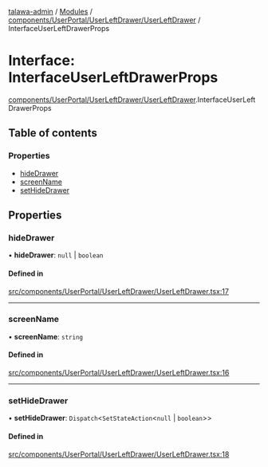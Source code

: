 [talawa-admin](../README.md) / [Modules](../modules.md) / [components/UserPortal/UserLeftDrawer/UserLeftDrawer](../modules/components_UserPortal_UserLeftDrawer_UserLeftDrawer.md) / InterfaceUserLeftDrawerProps

# Interface: InterfaceUserLeftDrawerProps

[components/UserPortal/UserLeftDrawer/UserLeftDrawer](../modules/components_UserPortal_UserLeftDrawer_UserLeftDrawer.md).InterfaceUserLeftDrawerProps

## Table of contents

### Properties

- [hideDrawer](components_UserPortal_UserLeftDrawer_UserLeftDrawer.InterfaceUserLeftDrawerProps.md#hidedrawer)
- [screenName](components_UserPortal_UserLeftDrawer_UserLeftDrawer.InterfaceUserLeftDrawerProps.md#screenname)
- [setHideDrawer](components_UserPortal_UserLeftDrawer_UserLeftDrawer.InterfaceUserLeftDrawerProps.md#sethidedrawer)

## Properties

### hideDrawer

• **hideDrawer**: ``null`` \| `boolean`

#### Defined in

[src/components/UserPortal/UserLeftDrawer/UserLeftDrawer.tsx:17](https://github.com/pateldivyesh1323/talawa-admin/blob/477e50c/src/components/UserPortal/UserLeftDrawer/UserLeftDrawer.tsx#L17)

___

### screenName

• **screenName**: `string`

#### Defined in

[src/components/UserPortal/UserLeftDrawer/UserLeftDrawer.tsx:16](https://github.com/pateldivyesh1323/talawa-admin/blob/477e50c/src/components/UserPortal/UserLeftDrawer/UserLeftDrawer.tsx#L16)

___

### setHideDrawer

• **setHideDrawer**: `Dispatch`\<`SetStateAction`\<``null`` \| `boolean`\>\>

#### Defined in

[src/components/UserPortal/UserLeftDrawer/UserLeftDrawer.tsx:18](https://github.com/pateldivyesh1323/talawa-admin/blob/477e50c/src/components/UserPortal/UserLeftDrawer/UserLeftDrawer.tsx#L18)
